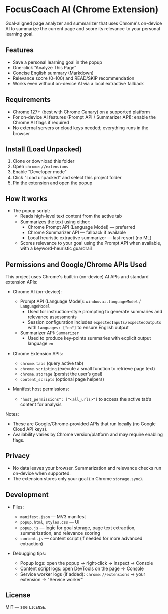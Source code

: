 # FocusCoach AI (Chrome Extension)

Goal-aligned page analyzer and summarizer that uses Chrome's on-device AI to summarize the current page and score its relevance to your personal learning goal.

## Features

- Save a personal learning goal in the popup
- One-click “Analyze This Page”
- Concise English summary (Markdown)
- Relevance score (0–100) and READ/SKIP recommendation
- Works even without on-device AI via a local extractive fallback

## Requirements

- Chrome 127+ (best with Chrome Canary) on a supported platform
- For on-device AI features (Prompt API / Summarizer API): enable the Chrome AI flags if required
- No external servers or cloud keys needed; everything runs in the browser

## Install (Load Unpacked)

1. Clone or download this folder
2. Open `chrome://extensions`
3. Enable "Developer mode"
4. Click "Load unpacked" and select this project folder
5. Pin the extension and open the popup

## How it works

- The popup script:
  - Reads high-level text content from the active tab
  - Summarizes the text using either:
    - Chrome Prompt API (Language Model) — preferred
    - Chrome Summarizer API — fallback if available
    - Local heuristic extractive summarizer — last resort (no ML)
  - Scores relevance to your goal using the Prompt API when available, with a keyword-heuristic guardrail

## Permissions and Google/Chrome APIs Used

This project uses Chrome's built‑in (on-device) AI APIs and standard extension APIs:

- Chrome AI (on-device):
  - Prompt API (Language Model): `window.ai.languageModel` / `LanguageModel`
    - Used for instruction-style prompting to generate summaries and relevance assessments
    - Session configuration includes `expectedInputs/expectedOutputs` with `languages: ["en"]` to ensure English output
  - Summarizer API: `Summarizer`
    - Used to produce key-points summaries with explicit output language `en`

- Chrome Extension APIs:
  - `chrome.tabs` (query active tab)
  - `chrome.scripting` (execute a small function to retrieve page text)
  - `chrome.storage` (persist the user’s goal)
  - `content_scripts` (optional page helpers)

- Manifest host permissions:
  - `"host_permissions": ["<all_urls>"]` to access the active tab’s content for analysis

Notes:
- These are Google/Chrome-provided APIs that run locally (no Google Cloud API keys).
- Availability varies by Chrome version/platform and may require enabling flags.

## Privacy

- No data leaves your browser. Summarization and relevance checks run on-device when supported.
- The extension stores only your goal (in Chrome `storage.sync`).

## Development

- Files:
  - `manifest.json` — MV3 manifest
  - `popup.html`, `styles.css` — UI
  - `popup.js` — logic for goal storage, page text extraction, summarization, and relevance scoring
  - `content.js` — content script (if needed for more advanced extraction)

- Debugging tips:
  - Popup logs: open the popup → right‑click → Inspect → Console
  - Content script logs: open DevTools on the page → Console
  - Service worker logs (if added): `chrome://extensions` → your extension → "Service worker"

## License

MIT — see `LICENSE`.
